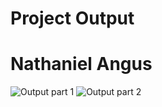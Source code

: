 # Project Output
# Nathaniel Angus

![Output part 1](https://drive.google.com/file/d/10YWfHUV3Cj2I3og6Nyl6bklMSQmqxZkD/view?usp=sharing)
![Output part 2](https://drive.google.com/open?id=18BUMz6k5_JrkOFhB9I4lze13h1nnhL6W)
